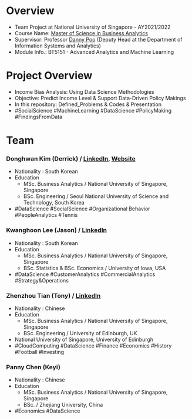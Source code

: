 # Overview
 - Team Project at National University of Singapore - AY2021/2022
 - Course Name: [Master of Science in Business Analytics](https://msba.nus.edu.sg/)
 - Supervisor: Professor [Danny Poo](https://www.comp.nus.edu.sg/~dpoo/index.html) (Deputy Head at the Department of Information Systems and Analytics)
 - Module Info.: BT5151 - Advanced Analytics and Machine Learning

# Project Overview
 - Income Bias Analysis: Using Data Science Methodologies
 - Objective: Predict Income Level & Support Data-Driven Policy Makings
 - In this repository: Defined_Problems & Codes & Presentation
 - #SocialScience #MachineLearning #DataScience #PolicyMaking #FindingsFromData

# Team

### Donghwan Kim (Derrick) / [LinkedIn](https://www.linkedin.com/in/da-devangelist), [Website](https://hwaneest.github.io/)
 - Nationality : South Korean
 - Education
   - MSc. Business Analytics / National University of Singapore, Singapore
   - BSc. Engineering / Seoul National University of Science and Technology, South Korea
 - #DataScience #SocialScience #Organizational Behavior #PeopleAnalytics #Tennis

### Kwanghoon Lee (Jason) / [LinkedIn](https://www.linkedin.com/in/jason-kwanghun-lee/)
 - Nationality : South Korean
 - Education
   - MSc. Business Analytics / National University of Singapore, Singapore
   - BSc. Statistics & BSc. Economics / University of Iowa, USA
 - #DataScience #CustomerAnalytics #CommercialAnalytics #Strategy&Operations

### Zhenzhou Tian (Tony) / [LinkedIn](https://www.linkedin.com/in/tonytian1021/)
 - Nationality : Chinese
 - Education
   - MSc. Business Analytics / National University of Singapore, Singapore
   - BSc. Engineering / University of Edinburgh, UK
 - National University of Singapore, University of Edinburgh
 - #CloudComputing #DataScience #Finance #Economics #History #Football #Investing

 ### Panny Chen (Keyi)
 - Nationality : Chinese
 - Education
   - MSc. Business Analytics / National University of Singapore, Singapore
   - BSc. / Zhejiang University, China
 - #Economics #DataScience

